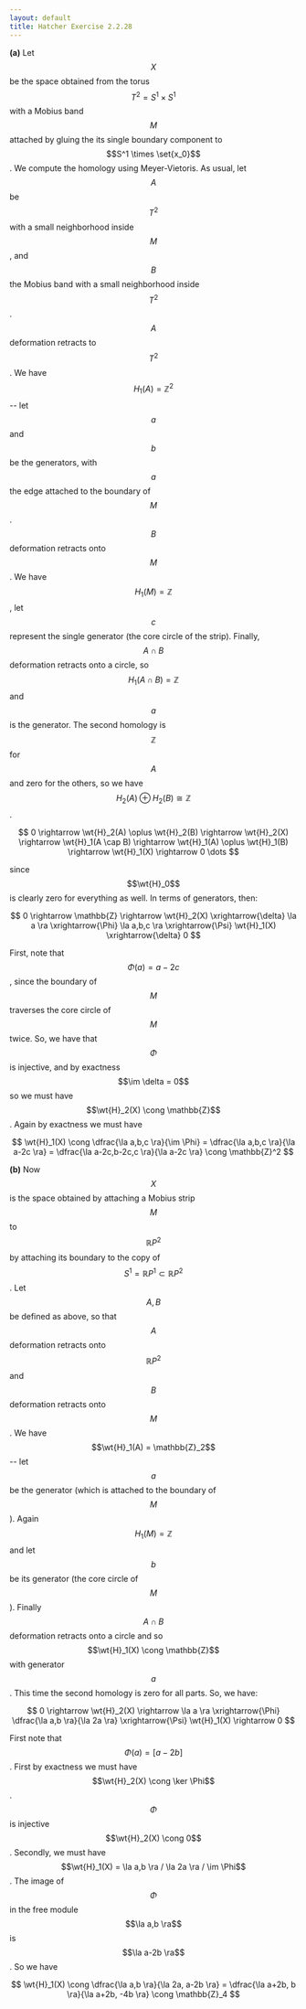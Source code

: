 ```yaml
---
layout: default
title: Hatcher Exercise 2.2.28
---
```



**(a)**
Let $$X$$ be the space obtained from the torus $$T^2 = S^1 \times S^1$$ with a Mobius band $$M$$ attached by gluing the its single boundary component to $$S^1 \times \set{x_0}$$.
We compute the homology using Meyer-Vietoris.
As usual, let $$A$$ be $$T^2$$ with a small neighborhood inside $$M$$, and $$B$$ the Mobius band with a small neighborhood inside $$T^2$$.
$$A$$ deformation retracts to $$T^2$$.
We have $$H_1(A) = \mathbb{Z}^2$$ -- let $$a$$ and $$b$$ be the generators, with $$a$$ the edge attached to the boundary of $$M$$.
$$B$$ deformation retracts onto $$M$$.
We have $$H_1(M) = \mathbb{Z}$$, let $$c$$ represent the single generator (the core circle of the strip).
Finally, $$A \cap B$$ deformation retracts onto a circle, so $$H_1(A \cap B) = \mathbb{Z}$$ and $$a$$ is the generator.
The second homology is $$\mathbb{Z}$$ for $$A$$ and zero for the others, so we have $$H_2(A) \oplus H_2(B) \cong \mathbb{Z}$$.

$$
0 \rightarrow \wt{H}_2(A) \oplus \wt{H}_2(B) \rightarrow \wt{H}_2(X) \rightarrow \wt{H}_1(A \cap B) \rightarrow \wt{H}_1(A) \oplus \wt{H}_1(B) \rightarrow \wt{H}_1(X) \rightarrow 0 \dots
$$

since $$\wt{H}_0$$ is clearly zero for everything as well.
In terms of generators, then:

$$
0 \rightarrow \mathbb{Z} \rightarrow \wt{H}_2(X) \xrightarrow{\delta} \la a \ra \xrightarrow{\Phi} \la a,b,c \ra \xrightarrow{\Psi} \wt{H}_1(X) \xrightarrow{\delta} 0
$$

First, note that $$\Phi(a) = a - 2c$$, since the boundary of $$M$$ traverses the core circle of $$M$$ twice.
So, we have that $$\Phi$$ is injective, and by exactness $$\im \delta = 0$$ so we must have $$\wt{H}_2(X) \cong \mathbb{Z}$$.
Again by exactness we must have

$$
\wt{H}_1(X) \cong \dfrac{\la a,b,c \ra}{\im \Phi} = \dfrac{\la a,b,c \ra}{\la a-2c \ra}
= \dfrac{\la a-2c,b-2c,c \ra}{\la a-2c \ra} \cong \mathbb{Z}^2
$$


**(b)**
Now $$X$$ is the space obtained by attaching a Mobius strip $$M$$ to $$\mathbb{R}P^2$$ by attaching its boundary to the copy of $$S^1 = \mathbb{R}P^1 \subset \mathbb{R}P^2$$.
Let $$A, B$$ be defined as above, so that $$A$$ deformation retracts onto $$\mathbb{R}P^2$$ and $$B$$ deformation retracts onto $$M$$.
We have $$\wt{H}_1(A) = \mathbb{Z}_2$$ -- let $$a$$ be the generator (which is attached to the boundary of $$M$$).
Again $$H_1(M) = \mathbb{Z}$$ and let $$b$$ be its generator (the core circle of $$M$$).
Finally $$A \cap B$$ deformation retracts onto a circle and so $$\wt{H}_1(X) \cong \mathbb{Z}$$ with generator $$a$$.
This time the second homology is zero for all parts.
So, we have:

$$
0 \rightarrow \wt{H}_2(X) \rightarrow \la a \ra \xrightarrow{\Phi} \dfrac{\la a,b \ra}{\la 2a \ra} \xrightarrow{\Psi} \wt{H}_1(X) \rightarrow 0
$$

First note that $$\Phi(a) = [a-2b]$$.
First by exactness we must have $$\wt{H}_2(X) \cong \ker \Phi$$.
$$\Phi$$ is injective $$\wt{H}_2(X) \cong 0$$.
Secondly, we must have $$\wt{H}_1(X) = \la a,b \ra / \la 2a \ra / \im \Phi$$.
The image of $$\Phi$$ in the free module $$\la a,b \ra$$ is $$\la a-2b \ra$$.
So we have

$$
\wt{H}_1(X) \cong \dfrac{\la a,b \ra}{\la 2a, a-2b \ra}
= \dfrac{\la a+2b, b \ra}{\la a+2b, -4b \ra} \cong \mathbb{Z}_4
$$
